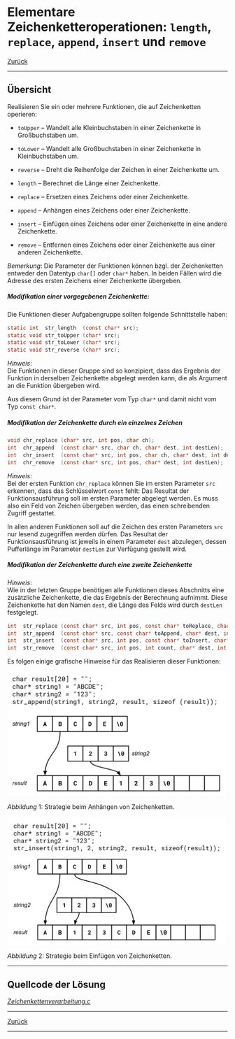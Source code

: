 # Elementare Zeichenketteroperationen: `length`, `replace`, `append`, `insert` und `remove` 

[Zurück](./../Exercises.md)

---

## Übersicht

Realisieren Sie ein oder mehrere Funktionen, die auf Zeichenketten operieren:

  * `toUpper` &ndash; Wandelt alle Kleinbuchstaben in einer Zeichenkette in Großbuchstaben um.
  * `toLower` &ndash; Wandelt alle Großbuchstaben in einer Zeichenkette in Kleinbuchstaben um.
  * `reverse` &ndash; Dreht die Reihenfolge der Zeichen in einer Zeichenkette um.

  * `length` &ndash; Berechnet die Länge einer Zeichenkette.
  * `replace` &ndash; Ersetzen eines Zeichens oder einer Zeichenkette.
  * `append` &ndash; Anhängen eines Zeichens oder einer Zeichenkette.
  * `insert` &ndash; Einfügen eines Zeichens oder einer Zeichenkette in eine andere Zeichenkette.
  * `remove` &ndash; Entfernen eines Zeichens oder einer Zeichenkette aus einer anderen Zeichenkette.

*Bemerkung*:
Die Parameter der Funktionen können bzgl. der Zeichenketten entweder den Datentyp
`char[]` oder `char*` haben. In beiden Fällen wird die Adresse des ersten Zeichens einer Zeichenkette übergeben.


##### Modifikation einer vorgegebenen Zeichenkette:

Die Funktionen dieser Aufgabengruppe sollten folgende Schnittstelle haben:


```c
static int  str_length  (const char* src);
static void str_toUpper (char* src);
static void str_toLower (char* src);
static void str_reverse (char* src); 
```

*Hinweis*:<br />
Die Funktionen in dieser Gruppe sind so konzipiert, dass das Ergebnis der Funktion
in derselben Zeichenkette abgelegt werden kann, die als Argument an die Funktion übergeben wird.

Aus diesem Grund ist der Parameter vom Typ `char*` und damit nicht vom Typ `const char*`.


##### Modifikation der Zeichenkette durch ein einzelnes Zeichen


```c
void chr_replace (char* src, int pos, char ch);
int  chr_append  (const char* src, char ch, char* dest, int destLen);
int  chr_insert  (const char* src, int pos, char ch, char* dest, int destLen);
int  chr_remove  (const char* src, int pos, char* dest, int destLen);
```

*Hinweis*:<br />
Bei der ersten Funktion `chr_replace` können Sie im ersten Parameter `src` erkennen,
dass das Schlüsselwort `const` fehlt: Das Resultat der Funktionsausführung soll
im ersten Parameter abgelegt werden. Es muss also ein Feld von Zeichen übergeben werden,
das einen schreibenden Zugriff gestattet.

In allen anderen Funktionen soll auf die Zeichen
des ersten Parameters `src` nur lesend zugegriffen werden dürfen.
Das Resultat der Funktionsausführung ist jeweils in einem Parameter `dest` abzulegen,
dessen Pufferlänge im Parameter `destLen` zur Verfügung gestellt wird.


##### Modifikation der Zeichenkette durch eine zweite Zeichenkette

*Hinweis*:<br />
Wie in der letzten Gruppe benötigen alle Funktionen dieses Abschnitts eine zusätzliche Zeichenkette,
die das Ergebnis der Berechnung aufnimmt. Diese Zeichenkette hat den Namen `dest`, die Länge des Felds
wird durch `destLen` festgelegt.


```c
int  str_replace (const char* src, int pos, const char* toReplace, char* dest, int destLen);
int  str_append  (const char* src, const char* toAppend, char* dest, int destLen);
int  str_insert  (const char* src, int pos, const char* toInsert, char* dest, int destLen);
int  str_remove  (const char* src, int pos, int count, char* dest, int destLen);
```

Es folgen einige grafische Hinweise für das Realisieren dieser Funktionen:

<img src="c_string_append.svg" width="500">

*Abbildung* 1: Strategie beim Anhängen von Zeichenketten.



<img src="c_string_insert.svg" width="500">

*Abbildung* 2: Strategie beim Einfügen von Zeichenketten.

---

## Quellcode der Lösung

[*Zeichenkettenverarbeitung.c*](./Zeichenkettenverarbeitung.c)

---

[Zurück](./../Exercises.md)

---
